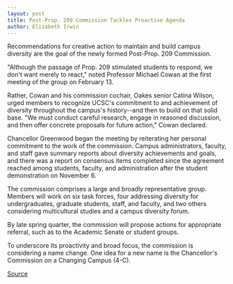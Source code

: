 ```yaml
---
layout: post
title: Post-Prop. 209 Commission Tackles Proactive Agenda
author: Elizabeth Irwin
---
```


Recommendations for creative action to maintain and build campus diversity are the goal of the newly formed Post-Prop. 209 Commission.

"Although the passage of Prop. 209 stimulated students to respond, we don't want merely to react," noted Professor Michael Cowan at the first meeting of the group on February 13.

Rather, Cowan and his commission cochair, Oakes senior Catina Wilson, urged members to recognize UCSC's commitment to and achievement of diversity throughout the campus's history--and then to build on that solid base. "We must conduct careful research, engage in reasoned discussion, and then offer concrete proposals for future action," Cowan declared.

Chancellor Greenwood began the meeting by reiterating her personal commitment to the work of the commission. Campus administrators, faculty, and staff gave summary reports about diversity achievements and goals, and there was a report on consensus items completed since the agreement reached among students, faculty, and administration after  the student demonstration on November 6.

The commission comprises a large and broadly representative group. Members will work on six task forces, four addressing diversity for undergraduates, graduate students, staff, and faculty, and two others considering multicultural studies and a campus diversity forum.

By late spring quarter, the commission will propose actions for appropriate referral, such as to the Academic Senate or student groups.

To underscore its proactivity and broad focus, the commission is considering a name change. One idea for a new name is the Chancellor's Commission on a Changing Campus (4-C).

[Source](http://www1.ucsc.edu/oncampus/currents/97-03-10/prop.209.commission.htm "Permalink to Post-Prop. 209 Commission:03-10-97")

